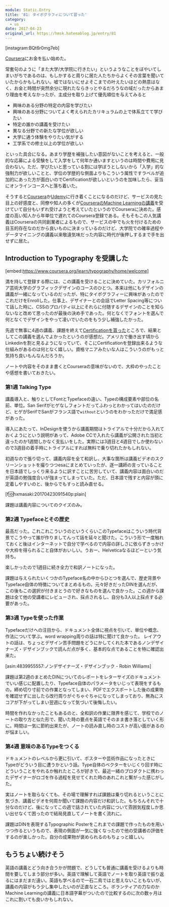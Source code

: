 ```yaml
---
module: Static.Entry
title: '81: タイポグラフィについて習った'
category:
  - us
date: 2017-04-23
original_url: https://hmsk.hatenablog.jp/entry/81
---
```


[instagram:BQt6r0mg7eb]

[Coursera](https://www.coursera.org/)にお金を払い始めた。

常套句のように「また大学/大学院に行きたい」というようなことをぼやいてしまいがちであるのは、もしかすると周りに居た人たちからよくその言葉を聞いていたからかもしれない。嘘ではないにせよそこまでの叶えたいほどの熱意はなく、お金と時間が突然余分に現れたならきっとやるだろうなの域だったからあまり理由を考えなかったが、主成分を取り上げて優先順位を与えてみると

- 興味のある分野の特定の内容を学びたい
- 興味のある分野についてよく考えられたカリキュラムの上で体系立てて学びたい
- 特定の誰かの講義を受けたい
- 異なる分野での新たな学位が欲しい
- 大学に通う体験をやりたい気がする
- 工学系での修士以上の学位が欲しい

といった具合になる。あまり学歴を補強したい意図がないことを考えると、一般的な応募による受験をして入学をして何年か通いますというのは時間や費用に見合わない。ただ、学びたいと思っている割には学ぼうとしないから「入学」的な強制力が欲しいことと、学位の学歴的な側面よりもこういう属性ですラベルが追加的にあった方が面白いのでCertificationが欲しいというのを加味したら、妥当にオンラインコースへと落ち着いた。

そうすると[Coursera](https://www.coursera.org/)か[Udemy](https://www.udemy.com/)に行き着くことになるのだけど、サービスの見た目上の好感度と、同僚や知人の多くが[CourseraのMachine Learningの講義](https://www.coursera.org/learn/machine-learning)を受けていて自分もいずれ受けようと考えていたというのでCourseraに決めた。感度の高い知人から年単位で遅れてのCoursera登録である。そもそもこの人気講義はCourseraの共同創業者によるもので、サービスの中でも火を付けるための目玉的存在なのだから良いものに決まっているのだけど、大学院での確率過程やデータマイニングの講義以来敬遠気味だった内容に時代が後押しするまで手を出せずに居た。

## Introduction to Typography を受講した

[embed:https://www.coursera.org/learn/typography/home/welcome]

満を持して登録する際には、この講義を受けることに決めていた。カリフォルニア芸術大学のグラフィックデザインのコースのひとつ。本来は他にもデザインの講義が一緒になっているのだったが、特にタイポグラフィーに興味があったのでこれだけをEnrollした。仕事上、デザイナーとの会話でLetter Spacing等について話した時に、CSSのプロパティ以上にそれらに付随するデザインのことを知らないなと改めて思ったのが最後の決め手であった。何となくでフォントを選んで何となくでデザインをやって凌いでいたのをもう少し補強したかった。

先週で無事に4週の講義、課題を終えて[Certificationを貰った](https://www.coursera.org/account/accomplishments/verify/8UHYPMU6PZLR)ところで、結果としてこの講義を選んでよかったというのが感想だ。アメリカで働き出す頃からLinkedinを割と見るようになっていて、そこにCertificationを登録出来るような仕組みがあるのは何となく嬉しい。資格マニアみたいな人はこういうのがもっと気持ち良いもんなんだろうか。

ノートや内容をそのまま書くとCourseraの意味がないので、大枠のやったことや感想を書いておきたい。

### 第1週 Talking Type

講義導入と、触りとしてFontとTypefaceの違い、Typeの構成要素や部位の名前、単位。San Serifがヒゲなしフォントだってふわっとわかってはいたのだけど、ヒゲがSerifでSanがフランス語で`without`というのをわかっただけで満足感があった。

導入にあたって、InDesignを使うから講義期間はトライアルで十分だから入れておくようにという説明があって、Adobe CCで入れたら講義が公開された当初と違ったのか1週間しかなく支払いをした。実際には3週目と4週目でしか使わないので3週目の着手時にトライアルにすれば無料で乗り切れたかもしれない。

初週なので張り切って、講義内容を全て和訳し、大事な箇所は講義ビデオのスクリーンショットを撮りつつesaにまとめていったが、逐一講師の言っていることを日本語でしっくり来るように訳すことに苦労していて、講義内容は面白いのだが英語の勉強度合いが強まってしまっていた。ただ、日本語で残すと内容が頭に定着しやすいのと、後からでもすっと読み直せる。

[f:id:hxmasaki:20170423091540p:plain]

課題は講義内容についてのクイズのみ。

### 第2週 Typefaceとその歴史

最高だった。これこれこういうのというくらいこのTypefaceはこういう時代背景でこうやって誰が作りましてんって話を延々と聞けた。こういう形で一度触れておくと後はインターネットで自分で学べるので内容の詳しさに依らずきっかけや大枠を得られること自体がおいしい。うおー、Helveticaなるほどーという気持ち。

楽しかったので1週目に続き全力で和訳ノートになった。

課題は与えられたいくつかのTypeface名の中からひとつを選んで、歴史背景やTypeface自体の特徴についてまとめるもの。元々好きだったDINを選んだが、この後もこの選択が付きまとうので好きなものを選んで良かった。この週から課題は全て他の受講者にレビューされ、採点されるし、自分も3人以上採点する必要があった。

### 第3週 Typeを使った作業

Typefaceだけへの注目から、ドキュメント全体に視点を引いて、単位や概念、作法について学ぶ。word wrapping周りの話は特に聞けて良かった。
レイアウトの話は、ちょっとデザイン苦手問題をどうにかしてくれた本であるノンデザイナーズ・デザインブックで読んだ点が多く、基本的な点であることを特に確認出来た。

[asin:4839955557:ノンデザイナーズ・デザインブック - Robin Williams]

課題は第2週のまとめたDINについてのレポートをレターサイズのドキュメントでいい感じに配置したり、Typeface自体のパラメータをいじって表現をするもの。締め切り寸前での作業となってしまい、PDFでエクスポートした後の成果物を確認せずに出したら改行周りがぐちゃぐちゃになってしまっており、無為にスコアが下がってしまい翌週になって気づいて後悔したい。

時間を作れなかったこともあるのと、全和訳の作業に限界を感じて、学校でのノートの取り方と似た形で、聞いた時の要点を英語でそのまま書き落としていく形に。時間は一気に節約出来たが、ノートの読み直し時のコストが高い面があるのが悩ましい。

### 第4週 意味のあるTypeをつくる

ドキュメントのレベルから更に引いて、ポスターや芸術作品になったときにTypeがどういう目に遭うかという話。Type自体のベクターをいじくり回す時にどういうことをやれるか触れたところが好きで、最近一緒のプロダクトに携わったデザイナーがロゴを作る過程を見せてくれた時のあれこれと繋がった感じがした。

実はノートを取らなくても、その場で理解すれば課題は乗り切れるということに気づき、講義ビデオを何周か聞いて課題の内容だけ和訳した。もちろんそれで十分なのだけど、後になってこの週で話されていた内容について雰囲気程度しか思い出せなくて困ったので結局見直してノートを書く流れに。

課題はDINを表現するTypographic Posterをこれまでの課題で作ったものを用いつつ作るというもので、表現の側面が一気に強くなったので他の受講者の評価をするのが楽しかった。自分の成果物が褒められるのもちょっと嬉しい。

## もうちょい続けそう

英語の講義とどう向き合うかが問題で、どうしても普通に講義を受けるよりも時間を要してしまう部分が多い。英語で理解して英語でノートを取り英語で振り返るにはまだまだ遠い。英語も学べるので一石二鳥ではと思えないこともないが、講義の内容がもう少し集中したいのが正直なところ。ボランティアの力なのかMachine Learningの講義に日本語字幕がついたので比較するのに次の数ヶ月はこれに割いても良いかもしれない。

